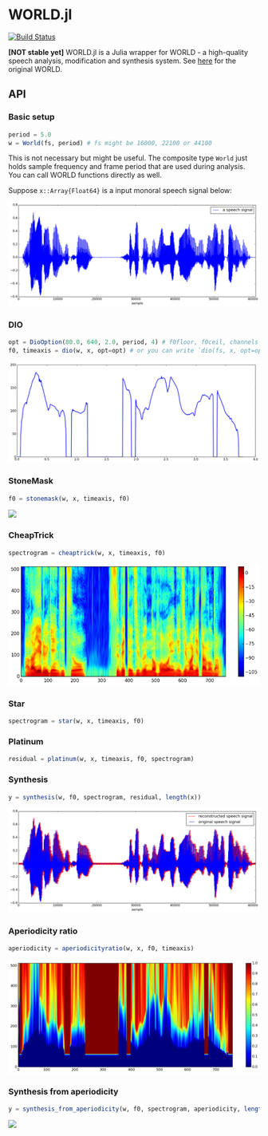 # WORLD.jl

[![Build Status](https://travis-ci.org/r9y9/WORLD.jl.svg?branch=master)](https://travis-ci.org/r9y9/WORLD.jl)

**[NOT stable yet]** WORLD.jl is a Julia wrapper for WORLD - a high-quality speech analysis, modification and synthesis system. See [here](http://ml.cs.yamanashi.ac.jp/world/english/index.html) for the original WORLD.

## API

### Basic setup

```julia
period = 5.0
w = World(fs, period) # fs might be 16000, 22100 or 44100
```

This is not necessary but might be useful. The composite type `World` just holds sample frequency and frame period that are used during analysis. You can call WORLD functions directly as well.

Suppose `x::Array{Float64}` is a input monoral speech signal below:

![](examples/x.png)

### DIO

```julia
opt = DioOption(80.0, 640, 2.0, period, 4) # f0floor, f0ceil, channels in octave, period, speed
f0, timeaxis = dio(w, x, opt=opt) # or you can write `dio(fs, x, opt=opt)` without using composite type `World`
```

![](examples/f0_by_dio.png)

### StoneMask

```julia
f0 = stonemask(w, x, timeaxis, f0)
```

![](examples/f0_refinment.png)

### CheapTrick

```julia
spectrogram = cheaptrick(w, x, timeaxis, f0)
```

![](examples/envelope_by_cheaptrick.png)

### Star

```julia
spectrogram = star(w, x, timeaxis, f0)
```

### Platinum

```julia
residual = platinum(w, x, timeaxis, f0, spectrogram)
```

### Synthesis

```julia
y = synthesis(w, f0, spectrogram, residual, length(x))
```

![](examples/signal_reconstruction.png)

### Aperiodicity ratio

```julia
aperiodicity = aperiodicityratio(w, x, f0, timeaxis)
```

![](examples/aperiodicity_ratio.png)

### Synthesis from aperiodicity

```julia
y = synthesis_from_aperiodicity(w, f0, spectrogram, aperiodicity, length(x))
```

![](examples/signal_reconstruction_aperiodicity.png)
